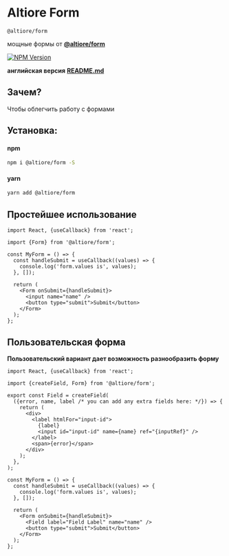 # Altiore Form

`@altiore/form`

мощные формы от [**@altiore/form**](https://www.npmjs.com/package/@altiore/form)

<a href="https://www.npmjs.com/package/@altiore/form" target="_blank">
  <img src="https://img.shields.io/npm/v/@altiore/form.svg" alt="NPM Version" />
</a>

**английская версия**
[**README.md**](README.md)

## Зачем?

Чтобы облегчить работу с формами

## Установка:

#### npm

```bash
npm i @altiore/form -S
```

#### yarn

```bash
yarn add @altiore/form
```

## Простейшее использование

```tsx
import React, {useCallback} from 'react';

import {Form} from '@altiore/form';

const MyForm = () => {
  const handleSubmit = useCallback((values) => {
    console.log('form.values is', values);
  }, []);

  return (
    <Form onSubmit={handleSubmit}>
      <input name="name" />
      <button type="submit">Submit</button>
    </Form>
  );
};
```

## Пользовательская форма

**Пользовательский вариант дает возможность разнообразить форму**

```tsx
import React, {useCallback} from 'react';

import {createField, Form} from '@altiore/form';

export const Field = createField(
  ({error, name, label /* you can add any extra fields here: */}) => {
    return (
      <div>
        <label htmlFor="input-id">
          {label}
          <input id="input-id" name={name} ref="{inputRef}" />
        </label>
        <span>{error}</span>
      </div>
    );
  },
);

const MyForm = () => {
  const handleSubmit = useCallback((values) => {
    console.log('form.values is', values);
  }, []);

  return (
    <Form onSubmit={handleSubmit}>
      <Field label="Field Label" name="name" />
      <button type="submit">Submit</button>
    </Form>
  );
};
```
